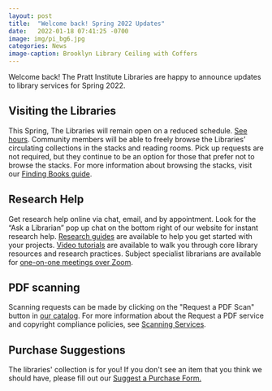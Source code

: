 ```yaml
---
layout: post
title:  "Welcome back! Spring 2022 Updates"
date:   2022-01-18 07:41:25 -0700
image: img/pi_bg6.jpg
categories: News
image-caption: Brooklyn Library Ceiling with Coffers
---
```


Welcome back! The Pratt Institute Libraries are happy to announce updates to library services for Spring 2022.


## Visiting the Libraries
This Spring, The Libraries will remain open on a reduced schedule. [See hours](https://pratt.libcal.com/hours). Community members will be able to freely browse the Libraries’ circulating collections in the stacks and reading rooms. Pick up requests are not required, but they continue to be an option for those that prefer not to browse the stacks. For more information about browsing the stacks, visit our [Finding Books guide](https://libguides.pratt.edu/finding-books).

## Research Help
Get research help online via chat, email, and by appointment. Look for the “Ask a Librarian” pop up chat on the bottom right of our website for instant research help. [Research guides](https://libguides.pratt.edu/?b=s) are available to help you get started with your projects. [Video tutorials](https://talks.pratt.edu/category/Libraries%3ELibrary+Tutorials/122554662) are available to walk you through core library resources and research practices. Subject specialist librarians are available for [one-on-one meetings over Zoom](https://pratt.libcal.com/appointments?lid=2583&g=5064).

## PDF scanning
Scanning requests can be made by clicking on the "Request a PDF Scan" button in [our catalog](https://cat.pratt.edu). For more information about the Request a PDF service and copyright compliance policies, see [Scanning Services](https://libguides.pratt.edu/scanning).

## Purchase Suggestions
The libraries' collection is for you! If you don't see an item that you think we should have, please fill out our [Suggest a Purchase Form.](https://pratt.libwizard.com/f/suggestion)
